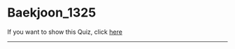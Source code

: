 # Baekjoon_1325
If you want to show this Quiz, click [here](https://www.acmicpc.net/problem/1325)
___
